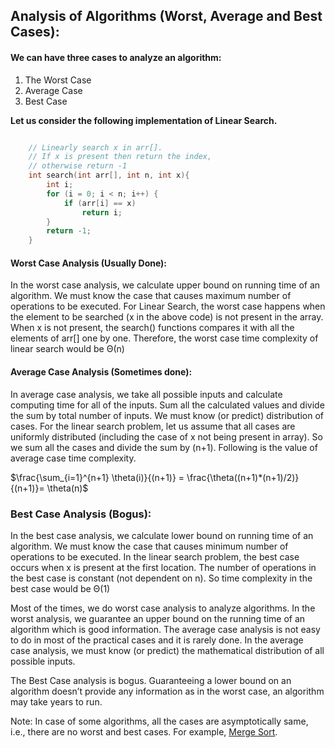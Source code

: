 ## Analysis of Algorithms (Worst, Average and Best Cases): 

#### **We can have three cases to analyze an algorithm:**
1) The Worst Case 
2) Average Case 
3) Best Case

**Let us consider the following implementation of Linear Search.**

``` cpp

    // Linearly search x in arr[].
    // If x is present then return the index,
    // otherwise return -1
    int search(int arr[], int n, int x){
        int i;
        for (i = 0; i < n; i++) {
            if (arr[i] == x)
                return i;
        }
        return -1;
    }

```

#### **Worst Case Analysis (Usually Done):**

In the worst case analysis, we calculate upper bound on running time of an algorithm. We must know the case that causes maximum number of operations to be executed. For Linear Search, the worst case happens when the element to be searched (x in the above code) is not present in the array. When x is not present, the search() functions compares it with all the elements of arr[] one by one. Therefore, the worst case time complexity of linear search would be Θ(n)

#### **Average Case Analysis (Sometimes done):**

In average case analysis, we take all possible inputs and calculate computing time for all of the inputs. Sum all the calculated values and divide the sum by total number of inputs. We must know (or predict) distribution of cases. For the linear search problem, let us assume that all cases are uniformly distributed (including the case of x not being present in array). So we sum all the cases and divide the sum by (n+1). Following is the value of average case time complexity. 

$\frac{\sum_{i=1}^{n+1} \theta(i)}{(n+1)} = \frac{\theta((n+1)*(n+1)/2)}{(n+1)}= \theta(n)$

### **Best Case Analysis (Bogus):**
In the best case analysis, we calculate lower bound on running time of an algorithm. We must know the case that causes minimum number of operations to be executed. In the linear search problem, the best case occurs when x is present at the first location. The number of operations in the best case is constant (not dependent on n). So time complexity in the best case would be Θ(1) 

Most of the times, we do worst case analysis to analyze algorithms. In the worst analysis, we guarantee an upper bound on the running time of an algorithm which is good information. 
The average case analysis is not easy to do in most of the practical cases and it is rarely done. In the average case analysis, we must know (or predict) the mathematical distribution of all possible inputs.

The Best Case analysis is bogus. Guaranteeing a lower bound on an algorithm doesn’t provide any information as in the worst case, an algorithm may take years to run.


Note: In case of some algorithms, all the cases are asymptotically same, i.e., there are no worst and best cases. For example, [Merge Sort](http://en.wikipedia.org/wiki/Merge_sort).
